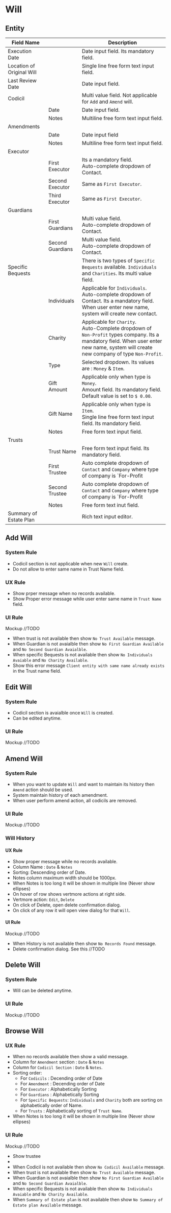 # Will

## Entity

| Field Name                |                  | Description                                                  |
| ------------------------- | ---------------- | ------------------------------------------------------------ |
| Execution Date            |                  | Date input field. Its mandatory field.                       |
| Location of Original Will |                  | Single line free form text input field.                      |
| Last Review Date          |                  | Date input field.                                            |
| Codicil                   |                  | Multi value field. Not applicable for `Add` and `Amend` will. |
|                           | Date             | Date input field.                                            |
|                           | Notes            | Multiline free form text input field.                        |
| Amendments                |                  |                                                              |
|                           | Date             | Date input field                                             |
|                           | Notes            | Multiline free form text input field.                        |
| Executor                  |                  |                                                              |
|                           | First Executor   | Its a mandatory field. <br />Auto-complete dropdown of Contact. |
|                           | Second Executor  | Same as `First Executor`.                                    |
|                           | Third Executor   | Same as `First Executor`.                                    |
| Guardians                 |                  |                                                              |
|                           | First Guardians  | Multi value field. <br />Auto-complete dropdown of Contact.  |
|                           | Second Guardians | Multi value field. <br />Auto-complete dropdown of Contact.  |
| Specific Bequests         |                  | There is two types of `Specific Bequests` available. `Individuals` and `Charities`.  Its multi value field. |
|                           | Individuals      | Applicable for `Individuals`.<br /> Auto-complete dropdown of Contact. Its a mandatory field. When user enter new name, system will create new contact. |
|                           | Charity          | Applicable for `Charity`.<br />Auto-Complete dropdown of `Non-Profit` types company. Its a mandatory field. When user enter new name, system will create new company of type `Non-Profit`. |
|                           | Type             | Selected dropdown. Its values are : `Money` & `Item`.        |
|                           | Gift Amount      | Applicable only when type is `Money`.<br />Amount field. Its mandatory field. Default value is set to `$ 0.00`. |
|                           | Gift Name        | Applicable only when type is `Item`.<br />Single line free form text input field. Its mandatory field. |
|                           | Notes            | Free form text input field.                                  |
| Trusts                    |                  |                                                              |
|                           | Trust Name       | Free form text input field. Its mandatory field.             |
|                           | First Trustee    | Auto complete dropdown of `Contact` and `Company` where type of company is `For-Profit | Professional Services | Legal` and `For-Profit | Professional Services | Banking/Credit`. |
|                           | Second Trustee   | Auto complete dropdown of `Contact` and `Company` where type of company is `For-Profit | Professional Services | Legal` and `For-Profit | Professional Services | Banking/Credit`. |
|                           | Notes            | Free form text inut field.                                   |
| Summary of Estate Plan    |                  | Rich text input editor.                                      |



## Add Will

### System Rule

- Codicil section is not applicable when new `Will` create.
- Do not allow to enter same name in Trust Name field.

### UX Rule

- Show prper message when no records available.
- Show Proper error message while user enter same name in `Trust Name` field.

### UI Rule

Mockup //TODO

- When trust is not available then show `No Trust Available` message.
- When Guardian is not avaialble then show `No First Guardian Available` and `No Second Guardian Avaialble`.
- When specific Bequests is not available then show `No Individuals Avaiable` and `No Charity Available`.
- Show this error message `Client entity with same name already exists` in the Trust name field.



## Edit Will

### System Rule

- Codicil section is avaialble once `Will` is created.
- Can be edited anytime.

### UI Rule

Mockup //TODO



## Amend Will

### System Rule

- When you want to update `Will` and want to maintain its history then `Amend` action should be used.
- System maintain history of each amendment.
- When user perform amend action, all codicils are removed.

### UI Rule

Mockup  //TODO

### Will History

#### UX Rule

- Show proper message while no records available.
- Column Name : `Date` & `Notes`
- Sorting: Descending order of Date.
- Notes column maximum width should be 1000px.
- When Notes is too long it will be shown in multiple line (Never show ellipses)
- On hover of row shows vertmore actions at right side.
- Vertmore action: `Edit`, `Delete`
- On click of Delete, open delete confirmation dialog.
- On click of any row it will open view dialog for that `Will`.

#### UI Rule

Mockup //TODO

- When History is not available then show `No Records Found` message.
- Delete confirmation dialog. See this //TODO



## Delete Will

### System Rule

- Will can be deleted anytime.

### UI Rule

Mockup //TODO



## Browse Will

### UX Rule

- When no records available then show a valid message.
- Column for `Amendment` section : `Date` & `Notes`
- Column for `Codicil Section` : `Date` & `Notes`.
- Sorting order:
  - For `Codicils` : Decending order of Date
  - For `Amendment` : Decending order of Date
  - For `Executor` : Alphabetically Sorting
  - For `Guardians` : Alphabetically Sorting
  - For `Specific Bequests`: `Individuals` and `Charity` both are sorting on alphabetically order of Name.
  - For `Trusts` : Alphabetically sorting of `Trust Name`.
- When Notes is too long it will be shown in multiple line (Never show ellipses)

### UI Rule

Mockup //TODO

- Show trustee 
- 
- When Codicil is not available then show `No Codicil Available` message.
- When trust is not available then show `No Trust Available` message.
- When Guardian is not avaialble then show `No First Guardian Available` and `No Second Guardian Avaialble`.
- When specific Bequests is not available then show `No Individuals Avaiable` and `No Charity Available`.
- When `Summary of Estate plan` is not available then show `No Summary of Estate plan Available` message.

